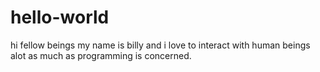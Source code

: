 # hello-world

hi fellow beings my name is billy and i love to interact with human beings alot as much as programming is concerned.
